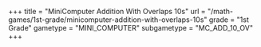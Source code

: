 +++
title = "MiniComputer Addition With Overlaps 10s"
url = "/math-games/1st-grade/minicomputer-addition-with-overlaps-10s"
grade = "1st Grade"
gametype = "MINI_COMPUTER"
subgametype = "MC_ADD_10_OV"
+++